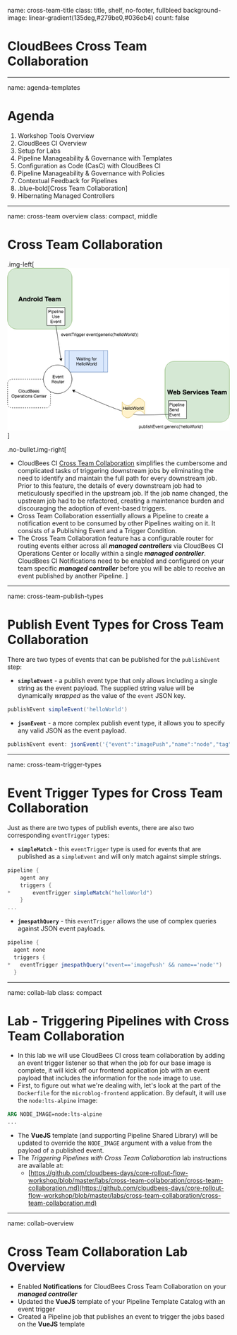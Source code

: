 name: cross-team-title
class: title, shelf, no-footer, fullbleed
background-image: linear-gradient(135deg,#279be0,#036eb4)
count: false

# CloudBees Cross Team Collaboration

---
name: agenda-templates
# Agenda

1. Workshop Tools Overview
2. CloudBees CI Overview
3. Setup for Labs
4. Pipeline Manageability & Governance with Templates
5. Configuration as Code (CasC) with CloudBees CI
6. Pipeline Manageability & Governance with Policies
7. Contextual Feedback for Pipelines
8. .blue-bold[Cross Team Collaboration]
9. Hibernating Managed Controllers

---
name: cross-team overview
class: compact, middle

# Cross Team Collaboration

.img-left[
![Cross Team Collaboration Diagram](img/cross-team-diagram.png)
]

.no-bullet.img-right[
* CloudBees CI [Cross Team Collaboration](https://docs.cloudbees.com/docs/cloudbees-core/2.204.2.2/cloud-admin-guide/cross-team-collaboration) simplifies the cumbersome and complicated tasks of triggering downstream jobs by eliminating the need to identify and maintain the full path for every downstream job. Prior to this feature, the details of every downstream job had to meticulously specified in the upstream job. If the job name changed, the upstream job had to be refactored, creating a maintenance burden and discouraging the adoption of event-based triggers.
* Cross Team Collaboration essentially allows a Pipeline to create a notification event to be consumed by other Pipelines waiting on it. It consists of a Publishing Event and a Trigger Condition.
* The Cross Team Collaboration feature has a configurable router for routing events either across all ***managed controllers*** via CloudBees CI Operations Center or locally within a single ***managed controller***. CloudBees CI Notifications need to be enabled and configured on your team specific ***managed controller*** before you will be able to receive an event published by another Pipeline. 
]

---
name: cross-team-publish-types

# Publish Event Types for Cross Team Collaboration

There are two types of events that can be published for the `publishEvent` step:
* **`simpleEvent`** - a publish event type that only allows including a single string as the event payload. The supplied string value will be dynamically *wrapped* as the value of the `event` JSON key.

```groovy
publishEvent simpleEvent('helloWorld')
```

* **`jsonEvent`** - a more complex publish event type, it allows you to specify any valid JSON as the event payload.

```groovy
publishEvent event: jsonEvent('{"event":"imagePush","name":"node","tag":"14.0.0-alpine3.11"}')
```

---
name: cross-team-trigger-types

# Event Trigger Types for Cross Team Collaboration

Just as there are two types of publish events, there are also two corresponding `eventTrigger` types:
* **`simpleMatch`** - this `eventTrigger` type is used for events that are published as a `simpleEvent` and will only match against simple strings.

```groovy
pipeline {
    agent any
    triggers {
*       eventTrigger simpleMatch("helloWorld")
    }
...
```

* **`jmespathQuery`** - this `eventTrigger` allows the use of complex queries against JSON event payloads.

```groovy
pipeline {
  agent none
  triggers {
*   eventTrigger jmespathQuery("event=='imagePush' && name=='node'")
  }
```

---
name: collab-lab
class: compact

# Lab - Triggering Pipelines with Cross Team Collaboration

* In this lab we will use CloudBees CI cross team collaboration by adding an event trigger listener so that when the job for our base image is complete, it will kick off our frontend application job with an event payload that includes the information for the `node` image to use.
* First, to figure out what we're dealing with, let's look at the part of the `Dockerfile` for the `microblog-frontend` application. By default, it will use the `node:lts-alpine` image:

```Dockerfile
ARG NODE_IMAGE=node:lts-alpine
...
```
  * The **VueJS** template (and supporting Pipeline Shared Library) will be updated to override the `NODE_IMAGE` argument with a value from the payload of a published event.
* The *Triggering Pipelines with Cross Team Collaboration* lab instructions are available at: 
  * [https://github.com/cloudbees-days/core-rollout-flow-workshop/blob/master/labs/cross-team-collaboration/cross-team-collaboration.md](https://github.com/cloudbees-days/core-rollout-flow-workshop/blob/master/labs/cross-team-collaboration/cross-team-collaboration.md)


---
name: collab-overview

# Cross Team Collaboration Lab Overview

* Enabled **Notifications** for CloudBees Cross Team Collaboration on your ***managed controller***
* Updated the **VueJS** template of your Pipeline Template Catalog with an event trigger
* Created a Pipeline job that publishes an event to trigger the jobs based on the **VueJS** template